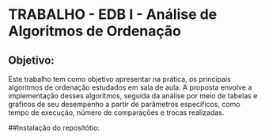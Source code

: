 # TRABALHO - EDB I - Análise de Algoritmos de Ordenação
## Objetivo:
Este trabalho tem como objetivo apresentar na prática, os principais algoritmos de ordenação estudados em sala de aula. A proposta envolve a implementação desses algoritmos, seguida da análise por meio de tabelas e gráficos de seu desempenho a partir de parâmetros específicos, como tempo de execução, número de comparações e trocas realizadas. 

##Instalação do repositótio:
